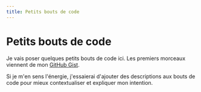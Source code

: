 ```yaml
---
title: Petits bouts de code
---
```

# Petits bouts de code

Je vais poser quelques petits bouts de code ici. Les premiers morceaux viennent de mon [GitHub Gist](https://gist.github.com/Ynote).

Si je m'en sens l'énergie, j'essaierai d'ajouter des descriptions aux bouts de code pour mieux contextualiser et expliquer mon intention.